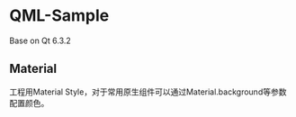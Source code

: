 # QML-Sample

Base on Qt 6.3.2

## Material

工程用Material Style，对于常用原生组件可以通过Material.background等参数配置颜色。